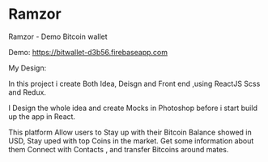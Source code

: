 # Ramzor
Ramzor - Demo Bitcoin wallet

Demo:
https://bitwallet-d3b56.firebaseapp.com

My Design:


In this project i create Both Idea, Deisgn and Front end ,using ReactJS Scss and Redux.

I Design the whole idea and create Mocks in Photoshop before i start build up the app in React.

This platform Allow users to Stay up with their Bitcoin Balance showed in USD, Stay uped with top Coins in the market.
Get some information about them 
Connect with Contacts , and transfer Bitcoins around mates.
